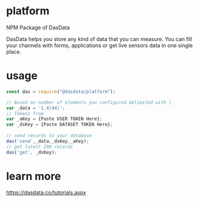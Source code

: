 # platform
NPM Package of DasData

DasData helps you store any kind of data that you can measure. 
You can fill your channels with forms, applications or get live sensors data in one single place.

# usage 
```js
const das = require("@dasdata/platform");

// Based on number of elements you configured delimited with | 
var _data = '1.4|44|';  
// Tokens from 
var _aKey = {Paste USER TOKEN Here};
var _dsKey = {Paste DATASET TOKEN Here};
 
// send records to your database
das('send',_data,_dsKey,_aKey);
// get latest 200 records
das('get', _dsKey);
```

# learn  more 
https://dasdata.co/tutorials.aspx